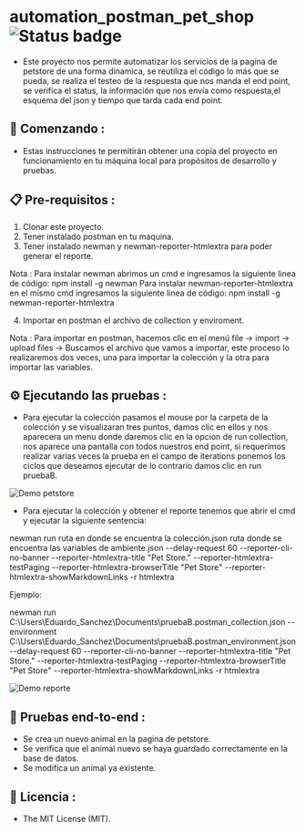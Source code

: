 # automation_postman_pet_shop ![Status badge](https://img.shields.io/badge/status%20-finished-green)

* Este proyecto nos permite automatizar los servicios de la pagina de petstore de una forma dinamica, se reutiliza el código lo más que se pueda, se realiza el testeo de la respuesta que nos manda el end point, se verifica el status, la información que nos envía como respuesta,el esquema del json y tiempo que tarda cada end point.

## 🚀 Comenzando :

* Estas instrucciones te permitirán obtener una copia del proyecto en funcionamiento en tu máquina local para propósitos de desarrollo y pruebas.


## 📋 Pre-requisitos :

1. Clonar este proyecto.
2. Tener instalado postman en tu maquina.
3. Tener instalado newman y newman-reporter-htmlextra para poder generar el reporte.

Nota : Para instalar newman abrimos un cmd e ingresamos la siguiente linea de código:  npm install -g newman
       Para instalar newman-reporter-htmlextra en el mismo cmd ingresamos la siguiente linea de código: npm install -g newman-reporter-htmlextra

4.  Importar en postman el archivo de collection y enviroment.

Nota : Para importar en postman, hacemos clic en el menú file -> import -> upload files -> Buscamos el archivo que vamos a importar, este proceso lo realizaremos dos veces, una para importar la colección y la otra para importar las variables.


##  ⚙ Ejecutando las pruebas :

* Para ejecutar la colección  pasamos el mouse por la carpeta de la colección y se visualizaran tres puntos, damos clic en ellos y nos aparecera un menu donde daremos clic en la opcion de run collection, nos aparece una pantalla con todos nuestros end point, si requerimos realizar varias veces la prueba en el campo de iterations ponemos los ciclos que deseamos ejecutar de lo contrario damos clic en run pruebaB.

![Demo petstore](http://g.recordit.co/XSNie3uBji.gif)



* Para ejecutar la colección y obtener el reporte tenemos que abrir el cmd y ejecutar la siguiente sentencia:
 
newman run ruta en donde se encuentra la colección.json ruta donde se encuentra las variables de ambiente.json --delay-request 60 --reporter-cli-no-banner --reporter-htmlextra-title "Pet Store." --reporter-htmlextra-testPaging  --reporter-htmlextra-browserTitle "Pet Store" --reporter-htmlextra-showMarkdownLinks -r htmlextra

Ejemplo:

newman run C:\Users\Eduardo_Sanchez\Documents\pruebaB.postman_collection.json --environment C:\Users\Eduardo_Sanchez\Documents\pruebaB.postman_environment.json --delay-request 60 --reporter-cli-no-banner --reporter-htmlextra-title "Pet Store." --reporter-htmlextra-testPaging  --reporter-htmlextra-browserTitle "Pet Store" --reporter-htmlextra-showMarkdownLinks -r htmlextra

![Demo reporte](http://g.recordit.co/8fpVKvuhfs.gif)


## 🔩 Pruebas end-to-end :

* Se crea un nuevo animal en la pagina de petstore.
* Se verifica que el animal nuevo se haya guardado correctamente en la base de datos.
* Se modifica un animal ya existente.

## 📜 Licencia :

* The MIT License (MIT).
